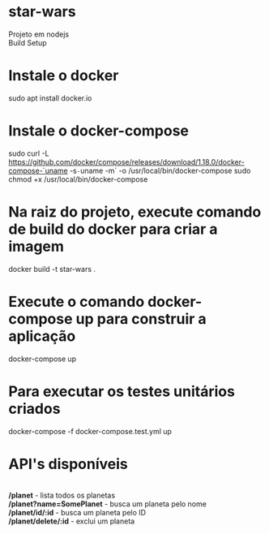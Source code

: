 # star-wars
Projeto em nodejs
<br>
Build Setup
# Instale o docker
sudo apt install docker.io

# Instale o docker-compose
sudo curl -L https://github.com/docker/compose/releases/download/1.18.0/docker-compose-`uname -s`-`uname -m` -o /usr/local/bin/docker-compose
sudo chmod +x /usr/local/bin/docker-compose

# Na raiz do projeto, execute comando de build do docker para criar a imagem 
docker build -t star-wars .

# Execute o comando docker-compose up para construir a aplicação
docker-compose up

# Para executar os testes unitários criados
docker-compose -f docker-compose.test.yml up

# API's disponíveis
<br>
<b>/planet</b> - lista todos os planetas
<br>
<b>/planet?name=SomePlanet</b> - busca um planeta pelo nome
<br>
<b>/planet/id/:id</b> - busca um planeta pelo ID
<br>
<b>/planet/delete/:id</b> - exclui um planeta